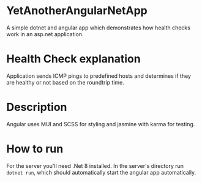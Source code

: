 ﻿# YetAnotherAngularNetApp
A simple dotnet and angular app which demonstrates how health checks work in an asp.net application.
# Health Check explanation
Application sends ICMP pings to predefined hosts and determines if they are healthy or not based on the roundtrip time.
# Description
Angular uses MUI and SCSS for styling and jasmine with karma for testing.
# How to run
For the server you'll need .Net 8 installed.
In the server's directory run ```dotnet run```, which should automatically start the angular app automatically.
